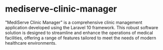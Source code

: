 # mediserve-clinic-manager

"MediServe Clinic Manager" is a comprehensive clinic management application developed using the Laravel 10 framework. This robust software solution is designed to streamline and enhance the operations of medical facilities, offering a range of features tailored to meet the needs of modern healthcare environments.
